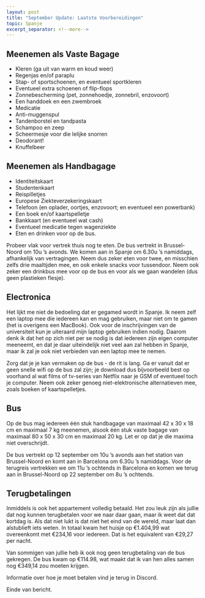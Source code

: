 ```yaml
---
layout: post
title: "September Update: Laatste Voorbereidingen"
topic: Spanje
excerpt_separator: <!--more-->
---
```

## Meenemen als Vaste Bagage
- Kleren (ga uit van warm en koud weer)
- Regenjas en/of paraplu
- Stap- of sportschoenen, en eventueel sportkleren
- Eventueel extra schoenen of flip-flops
- Zonnebescherming (pet, zonnehoedje, zonnebril, enzovoort)
- Een handdoek en een zwembroek
- Medicatie
- Anti-muggenspul
- Tandenborstel en tandpasta
- Schampoo en zeep
- Scheermesje voor die lelijke snorren
- Deodorant!
- Knuffelbeer

## Meenemen als Handbagage
- Identiteitskaart
- Studentenkaart
- Reispilletjes
- Europese Ziekteverzekeringskaart
- Telefoon (en oplader, oortjes, enzovoort; en eventueel een powerbank)
- Een boek en/of kaartspelletje
- Bankkaart (en eventueel wat cash)
- Eventueel medicatie tegen wagenziekte
- Eten en drinken voor op de bus.

Probeer vlak voor vertrek thuis nog te eten. De bus vertrekt in Brussel-Noord om 10u ’s avonds. We komen aan in Spanje om 6.30u ’s namiddags, afhankelijk van vertragingen. Neem dus zeker eten voor twee, en misschien zelfs drie maaltijden mee, en ook enkele snacks voor tussendoor. Neem ook zeker een drinkbus mee voor op de bus en voor als we gaan wandelen (dus geen plastieken flesje).

## Electronica
Het lijkt me niet de bedoeling dat er gegamed wordt in Spanje. Ik neem zelf een laptop mee die iedereen kan en mag gebruiken, maar niet om te gamen (het is overigens een MacBook). Ook voor de inschrijvingen van de universiteit kun je uiteraard mijn laptop gebruiken indien nodig. Daarom denk ik dat het op zich niet per se nodig is dat iedereen zijn eigen computer meeneemt, en dat je daar uiteindelijk niet veel aan zal hebben in Spanje, maar ik zal je ook niet verbieden van een laptop mee te nemen.

Zorg dat je je kan vermaken op de bus - de rit is lang. Ga er vanuit dat er geen snelle wifi op de bus zal zijn; je download dus bijvoorbeeld best op voorhand al wat films of tv-series van Netflix naar je GSM of eventueel toch je computer. Neem ook zeker genoeg niet-elektronische alternatieven mee, zoals boeken of kaartspelletjes. 

## Bus
Op de bus mag iedereen één stuk handbagage van maximaal 42 x 30 x 18 cm en maximaal 7 kg meenemen, alsook één stuk vaste bagage van maximaal 80 x 50 x 30 cm en maximaal 20 kg. Let er op dat je die maxima niet overschrijdt.

De bus vertrekt op 12 september om 10u ’s avonds aan het station van Brussel-Noord en komt aan in Barcelona om 6.30u ’s namiddags. Voor de terugreis vertrekken we om 11u ’s ochtends in Barcelona en komen we terug aan in Brussel-Noord op 22 september om 8u ’s ochtends. 

## Terugbetalingen
Inmiddels is ook het appartement volledig betaald. Het zou leuk zijn als jullie dat nog kunnen terugbetalen voor we naar daar gaan, maar ik weet dat dat kortdag is. Als dat niet lukt is dat niet het eind van de wereld, maar laat dan alstublieft iets weten. In totaal kwam het huisje op €1.404,99 wat overeenkomt met €234,16 voor iedereen. Dat is het equivalent van €29,27 per nacht.

Van sommigen van jullie heb ik ook nog geen terugbetaling van de bus gekregen. De bus kwam op €114.98, wat maakt dat ik van hen alles samen nog €349,14 zou moeten krijgen.

Informatie over hoe je moet betalen vind je terug in Discord.

<!--more-->
<div class="end-padding">Einde van bericht.</div>